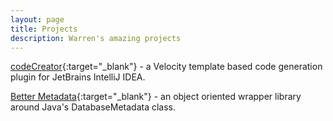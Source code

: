 ```yaml
---
layout: page
title: Projects
description: Warren's amazing projects
---
```


[codeCreator](https://plugins.jetbrains.com/plugin/19097-codecreator){:target="_blank"} - a Velocity template based code generation plugin for JetBrains IntelliJ IDEA. 

[Better Metadata](https://github.com/warren-gates/better-metadata){:target="_blank"} - an object oriented wrapper library around Java's DatabaseMetadata class.